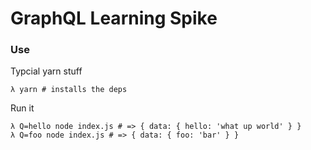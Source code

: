 # GraphQL Learning Spike

### Use

Typcial yarn stuff  
```shell  
λ yarn # installs the deps
```

Run it  
```shell  
λ Q=hello node index.js # => { data: { hello: 'what up world' } }  
λ Q=foo node index.js # => { data: { foo: 'bar' } }
```